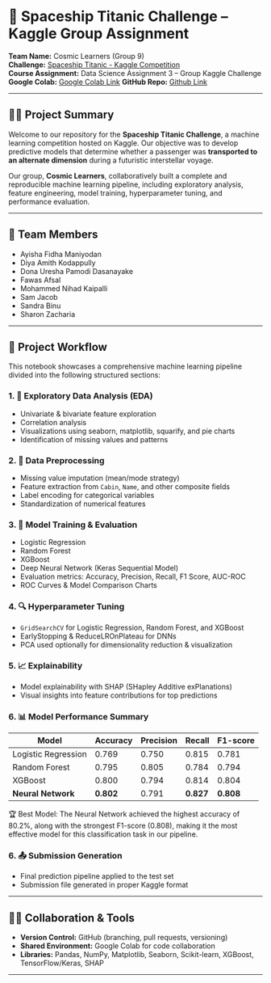 # 🚀 Spaceship Titanic Challenge – Kaggle Group Assignment

**Team Name:** Cosmic Learners (Group 9)  
**Challenge:** [Spaceship Titanic - Kaggle Competition](https://www.kaggle.com/competitions/spaceship-titanic)  
**Course Assignment:** Data Science Assignment 3 – Group Kaggle Challenge  
**Google Colab:** [Google Colab Link](https://colab.research.google.com/drive/1hz_5xvlN9PqSKk90i8JNYxFYfH7eqqBH)
**GitHub Repo:** [Github Link](https://github.com/KaggleChallenge-Group9/Spaceship-Titanic-Challenge)
  

---
## 👨‍🚀 Project Summary

Welcome to our repository for the **Spaceship Titanic Challenge**, a machine learning competition hosted on Kaggle. Our objective was to develop predictive models that determine whether a passenger was **transported to an alternate dimension** during a futuristic interstellar voyage.

Our group, **Cosmic Learners**, collaboratively built a complete and reproducible machine learning pipeline, including exploratory analysis, feature engineering, model training, hyperparameter tuning, and performance evaluation.

---

## 👥 Team Members

- Ayisha Fidha Maniyodan  
- Diya Amith Kodappully  
- Dona Uresha Pamodi Dasanayake  
- Fawas Afsal  
- Mohammed Nihad Kaipalli  
- Sam Jacob  
- Sandra Binu  
- Sharon Zacharia  

---

## 🧠 Project Workflow

This notebook showcases a comprehensive machine learning pipeline divided into the following structured sections:

### 1. 🧭 Exploratory Data Analysis (EDA)
- Univariate & bivariate feature exploration  
- Correlation analysis  
- Visualizations using seaborn, matplotlib, squarify, and pie charts  
- Identification of missing values and patterns

### 2. 🧹 Data Preprocessing
- Missing value imputation (mean/mode strategy)  
- Feature extraction from `Cabin`, `Name`, and other composite fields  
- Label encoding for categorical variables  
- Standardization of numerical features

### 3. 🧪 Model Training & Evaluation
- Logistic Regression  
- Random Forest  
- XGBoost  
- Deep Neural Network (Keras Sequential Model)  
- Evaluation metrics: Accuracy, Precision, Recall, F1 Score, AUC-ROC  
- ROC Curves & Model Comparison Charts

### 4. 🔍 Hyperparameter Tuning
- `GridSearchCV` for Logistic Regression, Random Forest, and XGBoost  
- EarlyStopping & ReduceLROnPlateau for DNNs  
- PCA used optionally for dimensionality reduction & visualization

### 5. 📈 Explainability
- Model explainability with SHAP (SHapley Additive exPlanations)  
- Visual insights into feature contributions for top predictions
  
### 6. 📊 Model Performance Summary

| Model                | Accuracy | Precision | Recall | F1-score |
|---------------------|----------|-----------|--------|----------|
| Logistic Regression |  0.769   |  0.750    | 0.815  | 0.781    |
| Random Forest       |  0.795   |  0.805    | 0.784  | 0.794    |
| XGBoost             |  0.800   |  0.794    | 0.814  | 0.804    |
| **Neural Network**  |  **0.802**   |  0.791    | **0.827**  | **0.808**    |


🏆 Best Model: The Neural Network achieved the highest accuracy of 80.2%, along with the strongest F1-score (0.808), making it the most effective model for this classification task in our pipeline.

### 6. 📤 Submission Generation
- Final prediction pipeline applied to the test set  
- Submission file generated in proper Kaggle format

---

## 🧑‍💻 Collaboration & Tools

- **Version Control:** GitHub (branching, pull requests, versioning)
- **Shared Environment:** Google Colab for code collaboration
- **Libraries:** Pandas, NumPy, Matplotlib, Seaborn, Scikit-learn, XGBoost, TensorFlow/Keras, SHAP

---

